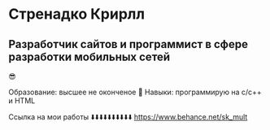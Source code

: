 # Стренадко Крирлл 
## Разработчик сайтов и программист в сфере разработки мобильных сетей
😎

Образование: высшее не оконченое 🫠
Навыки: программирую на c/c++ и HTML

Ссылка на мои работы
⬇️⬇️⬇️⬇️⬇️⬇️⬇️⬇️⬇️⬇️
https://www.behance.net/sk_mult
